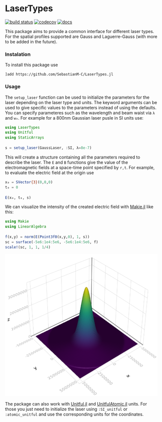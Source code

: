 # LaserTypes
[build-img]: https://github.com/SebastianM-C/LaserTypes.jl/workflows/Run%20CI%20on%20master/badge.svg
[build-url]: https://github.com/SebastianM-C/LaserTypes.jl/actions
[codecov-img]: https://codecov.io/gh/SebastianM-C/LaserTypes.jl/branch/master/graph/badge.svg
[codecov-url]: https://codecov.io/gh/SebastianM-C/LaserTypes.jl
[docs-img]: https://img.shields.io/badge/docs-dev-blue.svg
[docs-url]: http://SebastianM-C.github.io/LaserTypes.jl/dev/

[![build status][build-img]][build-url]
[![codecov][codecov-img]][codecov-url]
[![docs][docs-img]][docs-url]

This package aims to provide a common interface for different laser types. For the spatial profiles
supported are Gauss and Laguerre-Gauss (with more to be added in the future).

### Instalation

To install this package use
```
]add https://github.com/SebastianM-C/LaserTypes.jl
```

### Usage

The `setup_laser` function can be used to initialize the parameters for the laser
depending on the laser type and units.
The keyword arguments can be used to give specific values to the parameters instead of using the defaults.
You can specify parameteres such as the wavelength and beam waist via `λ` and `w₀`.
For example for a 800nm Gaussian laser pusle in SI units use:
```julia
using LaserTypes
using Unitful
using StaticArrays

s = setup_laser(GaussLaser, :SI, λ=8e-7)
```
This will create a structure containing all the parameters required to describe the laser.
The `E` and `B` functions give the value of the electromagnetic fields at a space-time point specified by `r,t`.
For example, to evaluate the electric field at the origin use
```julia
x₀ = SVector{3}(0,0,0)
t₀ = 0

E(x₀, t₀, s)
```

We can visualize the intensity of the created electric field with [Makie.jl](https://github.com/JuliaPlots/Makie.jl) like this:
```julia
using Makie
using LinearAlgebra

f(x,y) = norm(E(Point3f0(x,y,0), 1, s))
sc = surface(-5e6:1e4:5e6, -5e6:1e4:5e6, f)
scale!(sc, 1, 1, 1/4)
```
![gauss](assets/gauss.png)

The package can also work with [Unitful.jl](https://github.com/PainterQubits/Unitful.jl) and [UnitfulAtomic.jl](https://github.com/sostock/UnitfulAtomic.jl) units. For those
you just need to initialize the laser using `:SI_unitful` or `:atomic_unitful`
and use the corresponding units for the coordinates.
